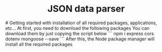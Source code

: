 <div align="center">
    <h1>JSON data parser</h1>
</div>
# Getting started with installation of all required packages, applications, etc...
At first, you need to download the following packages
You can download them by just copying the script below
```
npm i express cors dotenv mongoose --save
```
After this, the Node package manager will install all the required packages